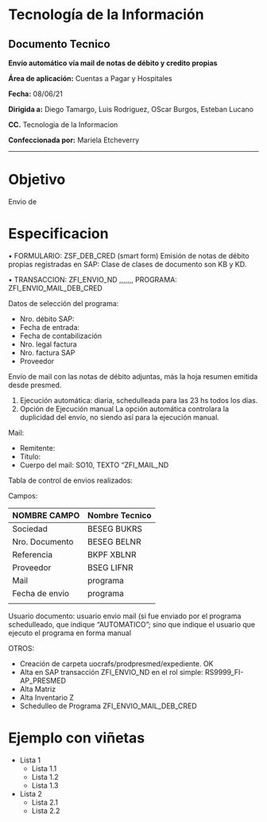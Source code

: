 # Tecnología de la Información
## Documento Tecnico

**Envío automático vía mail de notas de débito y credito propias** 

**Área de aplicación:**	Cuentas a Pagar y Hospitales

**Fecha:** 08/06/21

**Dirigida a:**	Diego Tamargo, Luis Rodriguez, OScar Burgos, Esteban Lucano

**CC.**	Tecnologia de la Informacion

**Confeccionada por:** Mariela Etcheverry

***

# Objetivo
Envio de 

# Especificacion
•	FORMULARIO:  ZSF_DEB_CRED (smart form) 
Emisión de notas de débito propias registradas en SAP: Clase de clases de documento son KB y KD.

•	TRANSACCION: ZFI_ENVIO_ND ,,,,,,,
PROGRAMA: ZFI_ENVIO_MAIL_DEB_CRED

Datos de selección del programa:
* Nro. débito SAP:
* Fecha de entrada:
* Fecha de contabilización
* Nro. legal factura
* Nro. factura SAP 
* Proveedor

Envío de mail con las notas de débito adjuntas, más la hoja resumen emitida desde presmed.
1. Ejecución automática: diaria,  schedulleada para las 23 hs todos los días.
2. Opción de Ejecución manual 
La opción automática controlara la duplicidad del envío, no siendo así para la ejecución manual.



Mail: 
* Remitente:
* Título: 
* Cuerpo del mail: SO10, TEXTO “ZFI_MAIL_ND


Tabla de control de envios realizados: 
	
Campos:

NOMBRE CAMPO | Nombre Tecnico | 
---------|----------|
 Sociedad | BESEG BUKRS | 
 Nro. Documento | BESEG BELNR | 
 Referencia | BKPF XBLNR |
 Proveedor | BSEG LIFNR |
 Mail | programa | 
 Fecha de envio | programa |
 |             |
 
 Usuario documento: usuario envio mail (si fue enviado por el programa schedulleado, que indique “AUTOMATICO”; sino que indique el usuario que ejecuto el programa en forma manual


OTROS: 
* Creación de carpeta uocrafs/prodpresmed/expediente. OK
* Alta en SAP transacción ZFI_ENVIO_ND en el rol simple:  RS9999_FI-AP_PRESMED
* Alta Matriz
* Alta Inventario Z
* Schedulleo de Programa ZFI_ENVIO_MAIL_DEB_CRED







# Ejemplo con viñetas

* Lista 1
  * Lista 1.1
  * Lista 1.2
  * Lista 1.3
* Lista 2
  * Lista 2.1
  * Lista 2.2